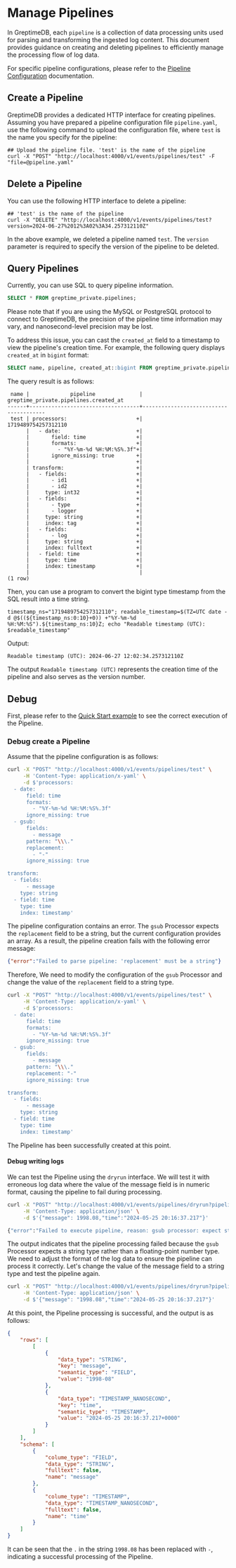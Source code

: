 # Manage Pipelines

In GreptimeDB, each `pipeline` is a collection of data processing units used for parsing and transforming the ingested log content. This document provides guidance on creating and deleting pipelines to efficiently manage the processing flow of log data.


For specific pipeline configurations, please refer to the [Pipeline Configuration](pipeline-config.md) documentation.

## Create a Pipeline

GreptimeDB provides a dedicated HTTP interface for creating pipelines.
Assuming you have prepared a pipeline configuration file `pipeline.yaml`, use the following command to upload the configuration file, where `test` is the name you specify for the pipeline:

```shell
## Upload the pipeline file. 'test' is the name of the pipeline
curl -X "POST" "http://localhost:4000/v1/events/pipelines/test" -F "file=@pipeline.yaml"
```

## Delete a Pipeline

You can use the following HTTP interface to delete a pipeline:

```shell
## 'test' is the name of the pipeline
curl -X "DELETE" "http://localhost:4000/v1/events/pipelines/test?version=2024-06-27%2012%3A02%3A34.257312110Z"
```

In the above example, we deleted a pipeline named `test`. The `version` parameter is required to specify the version of the pipeline to be deleted.

## Query Pipelines

Currently, you can use SQL to query pipeline information.

```sql
SELECT * FROM greptime_private.pipelines;
```

Please note that if you are using the MySQL or PostgreSQL protocol to connect to GreptimeDB, the precision of the pipeline time information may vary, and nanosecond-level precision may be lost.

To address this issue, you can cast the `created_at` field to a timestamp to view the pipeline's creation time. For example, the following query displays `created_at` in `bigint` format:

```sql
SELECT name, pipeline, created_at::bigint FROM greptime_private.pipelines;
```

The query result is as follows:

```
 name |             pipeline              | greptime_private.pipelines.created_at
------+-----------------------------------+---------------------------------------
 test | processors:                      +|                   1719489754257312110
      |   - date:                        +|
      |       field: time                +|
      |       formats:                   +|
      |         - "%Y-%m-%d %H:%M:%S%.3f"+|
      |       ignore_missing: true       +|
      |                                  +|
      | transform:                       +|
      |   - fields:                      +|
      |       - id1                      +|
      |       - id2                      +|
      |     type: int32                  +|
      |   - fields:                      +|
      |       - type                     +|
      |       - logger                   +|
      |     type: string                 +|
      |     index: tag                   +|
      |   - fields:                      +|
      |       - log                      +|
      |     type: string                 +|
      |     index: fulltext              +|
      |   - field: time                  +|
      |     type: time                   +|
      |     index: timestamp             +|
      |                                   |
(1 row)
```

Then, you can use a program to convert the bigint type timestamp from the SQL result into a time string.

```shell
timestamp_ns="1719489754257312110"; readable_timestamp=$(TZ=UTC date -d @$((${timestamp_ns:0:10}+0)) +"%Y-%m-%d %H:%M:%S").${timestamp_ns:10}Z; echo "Readable timestamp (UTC): $readable_timestamp"
```

Output:

```shell
Readable timestamp (UTC): 2024-06-27 12:02:34.257312110Z
```

The output `Readable timestamp (UTC)` represents the creation time of the pipeline and also serves as the version number.

## Debug

First, please refer to the [Quick Start example](/user-guide/logs/quick-start.md#write-logs-by-pipeline) to see the correct execution of the Pipeline.

### Debug create a Pipeline

Assume that the pipeline configuration is as follows:


```bash
curl -X "POST" "http://localhost:4000/v1/events/pipelines/test" \
     -H 'Content-Type: application/x-yaml' \
     -d $'processors:
  - date:
      field: time
      formats:
        - "%Y-%m-%d %H:%M:%S%.3f"
      ignore_missing: true
  - gsub:
      fields:
        - message
      pattern: "\\\."
      replacement:
        - "-"
      ignore_missing: true

transform:
  - fields:
      - message
    type: string
  - field: time
    type: time
    index: timestamp'
```

The pipeline configuration contains an error. The `gsub` Processor expects the `replacement` field to be a string, but the current configuration provides an array. As a result, the pipeline creation fails with the following error message:


```json
{"error":"Failed to parse pipeline: 'replacement' must be a string"}
```

Therefore, We need to modify the configuration of the `gsub` Processor and change the value of the `replacement` field to a string type.

```bash
curl -X "POST" "http://localhost:4000/v1/events/pipelines/test" \
     -H 'Content-Type: application/x-yaml' \
     -d $'processors:
  - date:
      field: time
      formats:
        - "%Y-%m-%d %H:%M:%S%.3f"
      ignore_missing: true
  - gsub:
      fields:
        - message
      pattern: "\\\."
      replacement: "-"
      ignore_missing: true

transform:
  - fields:
      - message
    type: string
  - field: time
    type: time
    index: timestamp'
```

The Pipeline has been successfully created at this point.

#### Debug writing logs

We can test the Pipeline using the `dryrun` interface. We will test it with erroneous log data where the value of the message field is in numeric format, causing the pipeline to fail during processing.


```bash
curl -X "POST" "http://localhost:4000/v1/events/pipelines/dryrun?pipeline_name=test" \
     -H 'Content-Type: application/json' \
     -d $'{"message": 1998.08,"time":"2024-05-25 20:16:37.217"}'

{"error":"Failed to execute pipeline, reason: gsub processor: expect string or array string, but got Float64(1998.08)"}
```

The output indicates that the pipeline processing failed because the `gsub` Processor expects a string type rather than a floating-point number type. We need to adjust the format of the log data to ensure the pipeline can process it correctly.
Let's change the value of the message field to a string type and test the pipeline again.

```bash
curl -X "POST" "http://localhost:4000/v1/events/pipelines/dryrun?pipeline_name=test" \
     -H 'Content-Type: application/json' \
     -d $'{"message": "1998.08","time":"2024-05-25 20:16:37.217"}'
```

At this point, the Pipeline processing is successful, and the output is as follows:

```json
{
    "rows": [
        [
            {
                "data_type": "STRING",
                "key": "message",
                "semantic_type": "FIELD",
                "value": "1998-08"
            },
            {
                "data_type": "TIMESTAMP_NANOSECOND",
                "key": "time",
                "semantic_type": "TIMESTAMP",
                "value": "2024-05-25 20:16:37.217+0000"
            }
        ]
    ],
    "schema": [
        {
            "colume_type": "FIELD",
            "data_type": "STRING",
            "fulltext": false,
            "name": "message"
        },
        {
            "colume_type": "TIMESTAMP",
            "data_type": "TIMESTAMP_NANOSECOND",
            "fulltext": false,
            "name": "time"
        }
    ]
}
```

It can be seen that the `.` in the string `1998.08` has been replaced with `-`, indicating a successful processing of the Pipeline.